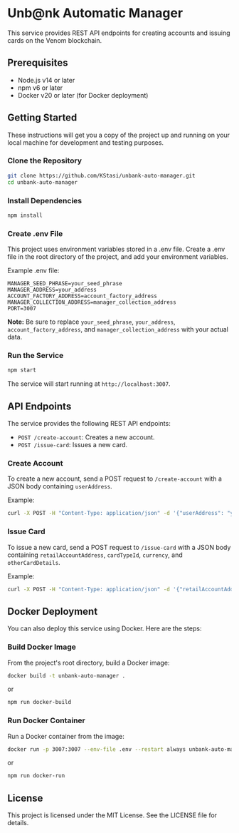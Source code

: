 # Unb@nk Automatic Manager

This service provides REST API endpoints for creating accounts and issuing cards on the Venom blockchain.

## Prerequisites

- Node.js v14 or later
- npm v6 or later
- Docker v20 or later (for Docker deployment)

## Getting Started

These instructions will get you a copy of the project up and running on your local machine for development and testing purposes.

### Clone the Repository

```bash
git clone https://github.com/KStasi/unbank-auto-manager.git
cd unbank-auto-manager
```

### Install Dependencies

```bash
npm install
```

### Create .env File

This project uses environment variables stored in a .env file. Create a .env file in the root directory of the project, and add your environment variables.

Example .env file:

```
MANAGER_SEED_PHRASE=your_seed_phrase
MANAGER_ADDRESS=your_address
ACCOUNT_FACTORY_ADDRESS=account_factory_address
MANAGER_COLLECTION_ADDRESS=manager_collection_address
PORT=3007
```

**Note:** Be sure to replace `your_seed_phrase`, `your_address`, `account_factory_address`, and `manager_collection_address` with your actual data.

### Run the Service

```bash
npm start
```

The service will start running at `http://localhost:3007`.

## API Endpoints

The service provides the following REST API endpoints:

- `POST /create-account`: Creates a new account.
- `POST /issue-card`: Issues a new card.

### Create Account

To create a new account, send a POST request to `/create-account` with a JSON body containing `userAddress`.

Example:

```bash
curl -X POST -H "Content-Type: application/json" -d '{"userAddress": "your_user_address"}' http://localhost:3007/create-account
```

### Issue Card

To issue a new card, send a POST request to `/issue-card` with a JSON body containing `retailAccountAddress`, `cardTypeId`, `currency`, and `otherCardDetails`.

Example:

```bash
curl -X POST -H "Content-Type: application/json" -d '{"retailAccountAddress": "your_retail_account_address", "cardTypeId": "card_type_id", "currency": "currency_address", "otherCardDetails": "other_card_details"}' http://localhost:3007/issue-card
```

## Docker Deployment

You can also deploy this service using Docker. Here are the steps:

### Build Docker Image

From the project's root directory, build a Docker image:

```bash
docker build -t unbank-auto-manager .
```

or

```bash
npm run docker-build
```

### Run Docker Container

Run a Docker container from the image:

```bash
docker run -p 3007:3007 --env-file .env --restart always unbank-auto-manager
```

or

```bash
npm run docker-run
```

## License

This project is licensed under the MIT License. See the LICENSE file for details.
